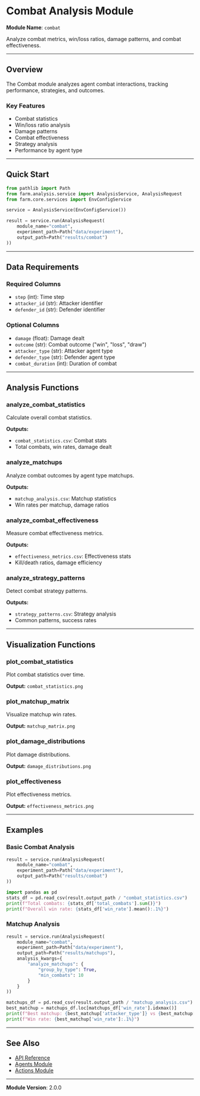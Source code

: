 # Combat Analysis Module

**Module Name**: `combat`

Analyze combat metrics, win/loss ratios, damage patterns, and combat effectiveness.

---

## Overview

The Combat module analyzes agent combat interactions, tracking performance, strategies, and outcomes.

### Key Features

- Combat statistics
- Win/loss ratio analysis
- Damage patterns
- Combat effectiveness
- Strategy analysis
- Performance by agent type

---

## Quick Start

```python
from pathlib import Path
from farm.analysis.service import AnalysisService, AnalysisRequest
from farm.core.services import EnvConfigService

service = AnalysisService(EnvConfigService())

result = service.run(AnalysisRequest(
    module_name="combat",
    experiment_path=Path("data/experiment"),
    output_path=Path("results/combat")
))
```

---

## Data Requirements

### Required Columns

- `step` (int): Time step
- `attacker_id` (str): Attacker identifier
- `defender_id` (str): Defender identifier

### Optional Columns

- `damage` (float): Damage dealt
- `outcome` (str): Combat outcome ("win", "loss", "draw")
- `attacker_type` (str): Attacker agent type
- `defender_type` (str): Defender agent type
- `combat_duration` (int): Duration of combat

---

## Analysis Functions

### analyze_combat_statistics

Calculate overall combat statistics.

**Outputs:**
- `combat_statistics.csv`: Combat stats
- Total combats, win rates, damage dealt

### analyze_matchups

Analyze combat outcomes by agent type matchups.

**Outputs:**
- `matchup_analysis.csv`: Matchup statistics
- Win rates per matchup, damage ratios

### analyze_combat_effectiveness

Measure combat effectiveness metrics.

**Outputs:**
- `effectiveness_metrics.csv`: Effectiveness stats
- Kill/death ratios, damage efficiency

### analyze_strategy_patterns

Detect combat strategy patterns.

**Outputs:**
- `strategy_patterns.csv`: Strategy analysis
- Common patterns, success rates

---

## Visualization Functions

### plot_combat_statistics

Plot combat statistics over time.

**Output:** `combat_statistics.png`

### plot_matchup_matrix

Visualize matchup win rates.

**Output:** `matchup_matrix.png`

### plot_damage_distributions

Plot damage distributions.

**Output:** `damage_distributions.png`

### plot_effectiveness

Plot effectiveness metrics.

**Output:** `effectiveness_metrics.png`

---

## Examples

### Basic Combat Analysis

```python
result = service.run(AnalysisRequest(
    module_name="combat",
    experiment_path=Path("data/experiment"),
    output_path=Path("results/combat")
))

import pandas as pd
stats_df = pd.read_csv(result.output_path / "combat_statistics.csv")
print(f"Total combats: {stats_df['total_combats'].sum()}")
print(f"Overall win rate: {stats_df['win_rate'].mean():.1%}")
```

### Matchup Analysis

```python
result = service.run(AnalysisRequest(
    module_name="combat",
    experiment_path=Path("data/experiment"),
    output_path=Path("results/matchups"),
    analysis_kwargs={
        "analyze_matchups": {
            "group_by_type": True,
            "min_combats": 10
        }
    }
))

matchups_df = pd.read_csv(result.output_path / "matchup_analysis.csv")
best_matchup = matchups_df.loc[matchups_df['win_rate'].idxmax()]
print(f"Best matchup: {best_matchup['attacker_type']} vs {best_matchup['defender_type']}")
print(f"Win rate: {best_matchup['win_rate']:.1%}")
```

---

## See Also

- [API Reference](../API_REFERENCE.md)
- [Agents Module](./Agents.md)
- [Actions Module](./Actions.md)

---

**Module Version**: 2.0.0
